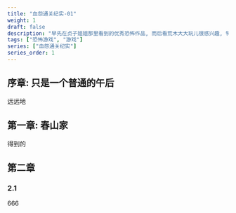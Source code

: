 ```yaml
---
title: "血怨通关纪实-01"
weight: 1
draft: false
description: "早先在贞子姐姐那里看到的优秀恐怖作品, 而后看荒木大大玩儿很感兴趣, 特以文字的形式纪实我和朋友的(相信会)通关记录."
tags: ["恐怖游戏", "游戏"]
series: ["血怨通关纪实"]
series_order: 1
---
```

## 序章: 只是一个普通的午后

远远地

## 第一章: 春山家

得到的

## 第二章

### 2.1

666
